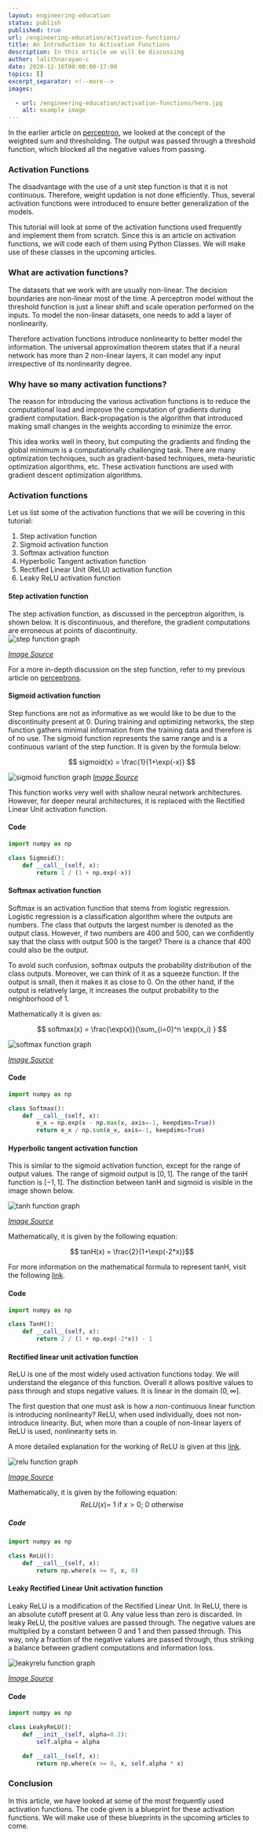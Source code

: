 ```yaml
---
layout: engineering-education
status: publish
published: true
url: /engineering-education/activation-functions/
title: An Introduction to Activation Functions
description: In this article we will be discussing 
author: lalithnarayan-c
date: 2020-12-16T00:00:00-17:00
topics: []
excerpt_separator: <!--more-->
images:

  - url: /engineering-education/activation-functions/hero.jpg
    alt: example image
---
```

In the earlier article on [perceptron](engineering-education/perceptron-algorithm/), we looked at the concept of the weighted sum and thresholding. The output was passed through a threshold function, which blocked all the negative values from passing. 
<!--more-->
### Activation Functions
The disadvantage with the use of a unit step function is that it is not continuous. Therefore, weight updation is not done efficiently. Thus, several activation functions were introduced to ensure better generalization of the models. 

This tutorial will look at some of the activation functions used frequently and implement them from scratch. Since this is an article on activation functions, we will code each of them using Python Classes. We will make use of these classes in the upcoming articles.  

### What are activation functions?
The datasets that we work with are usually non-linear. The decision boundaries are non-linear most of the time. A perceptron model without the threshold function is just a linear shift and scale operation performed on the inputs. To model the non-linear datasets, one needs to add a layer of nonlinearity. 

Therefore activation functions introduce nonlinearity to better model the information. The universal approximation theorem states that if a neural network has more than 2 non-linear layers, it can model any input irrespective of its nonlinearity degree. 

### Why have so many activation functions?
The reason for introducing the various activation functions is to reduce the computational load and improve the computation of gradients during gradient computation. Back-propagation is the algorithm that introduced making small changes in the weights according to minimize the error. 

This idea works well in theory, but computing the gradients and finding the global minimum is a computationally challenging task. There are many optimization techniques, such as gradient-based techniques, meta-heuristic optimization algorithms, etc. These activation functions are used with gradient descent optimization algorithms. 

### Activation functions
Let us list some of the activation functions that we will be covering in this tutorial:
1. Step activation function
2. Sigmoid activation function
3. Softmax activation function
4. Hyperbolic Tangent activation function
5. Rectified Linear Unit (ReLU) activation function
6. Leaky ReLU activation function

#### Step activation function
The step activation function, as discussed in the perceptron algorithm, is shown below. It is discontinuous, and therefore, the gradient computations are erroneous at points of discontinuity.  
![step function graph](step_function.png)

[*Image Source*](https://www.google.com/url?sa=i&url=https%3A%2F%2Fwww.intmath.com%2Flaplace-transformation%2F1a-unit-step-functions-definition.php&psig=AOvVaw1XjHjFjI93-cSbYQYy1jYq&ust=1606899070976000&source=images&cd=vfe&ved=0CA0QjhxqFwoTCMCuo-G0rO0CFQAAAAAdAAAAABAD)

For a more in-depth discussion on the step function, refer to my previous article on [perceptrons](/engineering-education/perceptron-algorithm/).

#### Sigmoid activation function
Step functions are not as informative as we would like to be due to the discontinuity present at 0. During training and optimizing networks, the step function gathers minimal information from the training data and therefore is of no use. The sigmoid function represents the same range and is a continuous variant of the step function. It is given by the formula below:

$$ sigmoid(x) = \frac{1}{1+\exp(-x)} $$

![sigmoid function graph](sigmoid.png)
[*Image Source*](https://www.google.com/url?sa=i&url=https%3A%2F%2Fmedium.com%2F%40toprak.mhmt%2Factivation-functions-for-deep-learning-13d8b9b20e&psig=AOvVaw1LlfJR-_qjbU6wAMK-Rnzf&ust=1606899316672000&source=images&cd=vfe&ved=0CA0QjhxqFwoTCPDwncy0rO0CFQAAAAAdAAAAABAD)

This function works very well with shallow neural network architectures. However, for deeper neural architectures, it is replaced with the Rectified Linear Unit activation function.

#### Code

```py
import numpy as np

class Sigmoid():
    def __call__(self, x):
        return 1 / (1 + np.exp(-x))

```

#### Softmax activation function
Softmax is an activation function that stems from logistic regression. Logistic regression is a classification algorithm where the outputs are numbers. The class that outputs the largest number is denoted as the output class. However, if two numbers are 400 and 500, can we confidently say that the class with output 500 is the target? There is a chance that 400 could also be the output. 

To avoid such confusion, softmax outputs the probability distribution of the class outputs. Moreover, we can think of it as a squeeze function. If the output is small, then it makes it as close to 0. On the other hand, if the output is relatively large, it increases the output probability to the neighborhood of 1.

Mathematically it is given as:

$$ softmax(x) = \frac{\exp(x)}{\sum_{i=0}^n \exp(x_i) } $$

![softmax  function graph](softmax.png)

[*Image Source*](https://www.researchgate.net/figure/Softmax-activation-function_fig2_319121953) 

#### Code

```py
import numpy as np

class Softmax():
    def __call__(self, x):
        e_x = np.exp(x - np.max(x, axis=-1, keepdims=True))
        return e_x / np.sum(e_x, axis=-1, keepdims=True)
```
#### Hyperbolic tangent activation function
This is similar to the sigmoid activation function, except for the range of output values. The range of sigmoid output is $[0,1]$. The range of the tanH function is $[-1,1]$. The distinction between tanH and sigmoid is visible in the image shown below.

![tanh  function graph](tanh.png)

[*Image Source*](https://debuggercafe.com/activation-functions-in-neural-networks/)

Mathematically, it is given by the following equation:

$$ tanH(x) = \frac{2}{1+\exp(-2*x)}$$

For more information on the mathematical formula to represent tanH, visit the following [link](https://mathworld.wolfram.com/HyperbolicTangent.html).

#### Code
```py
import numpy as np

class TanH():
    def __call__(self, x):
        return 2 / (1 + np.exp(-2*x)) - 1

```

#### Rectified linear unit activation function
ReLU is one of the most widely used activation functions today. We will understand the elegance of this function. Overall it allows positive values to pass through and stops negative values. It is linear in the domain $(0,\infty]$. 

The first question that one must ask is how a non-continuous linear function is introducing nonlinearity? ReLU, when used individually, does not non-introduce linearity. But, when more than a couple of non-linear layers of ReLU is used, nonlinearity sets in. 

A more detailed explanation for the working of ReLU is given at this [link](https://machinelearningmastery.com/rectified-linear-activation-function-for-deep-learning-neural-networks/).

![relu  function graph](relu.png)

[*Image Source*](https://machinelearningmastery.com/rectified-linear-activation-function-for-deep-learning-neural-networks/)

Mathematically, it is given by the following equation:
$$ 
  ReLU(x)= \
    1  \text{ if $x>0$}; \
    0 \text{ otherwise}
$$
##### Code

```py
import numpy as np

class ReLU():
    def __call__(self, x):
        return np.where(x >= 0, x, 0)

```

#### Leaky Rectified Linear Unit activation function
Leaky ReLU is a modification of the Rectified Linear Unit. In ReLU, there is an absolute cutoff present at 0. Any value less than zero is discarded. In leaky ReLU, the positive values are passed through. The negative values are multiplied by a constant between 0 and 1 and then passed through. This way, only a fraction of the negative values are passed through, thus striking a balance between gradient computations and information loss.

![leakyrelu function graph](leakyrelu.png)

[*Image Source*](https://towardsdatascience.com/activation-functions-in-neural-networks-58115cda9c96)

#### Code

```py
import numpy as np

class LeakyReLU():
    def __init__(self, alpha=0.2):
        self.alpha = alpha

    def __call__(self, x):
        return np.where(x >= 0, x, self.alpha * x)
```

### Conclusion
In this article, we have looked at some of the most frequently used activation functions. The code given is a blueprint for these activation functions. We will make use of these blueprints in the upcoming articles to come. 
